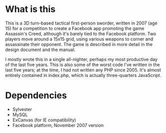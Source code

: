 What is this
============

This is a 3D turn-based tactical first-person sworder, written in 2007 (age 15) for a competition to create a Facebook app promoting the game Assassin's Creed, although it's barely tied to the Facebook platform. Two players move around a 15x15 grid, using various weapons to corner and assassinate their opponent. The game is described in more detail in the design document and the manual.

I mostly wrote this in a single all-nighter, perhaps my most productive day of the last five years. This is also some of the worst code I've written in the last five years; at the time, I had not written any PHP since 2005. It's almost entirely contained in index.php, which is actually three-quarters JavaScript.

Dependencies
============

* Sylvester
* MySQL
* ExCanvas (for IE compatibility)
* Facebook platform, November 2007 version